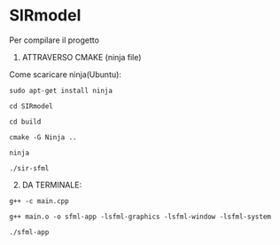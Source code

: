 # SIRmodel

Per compilare il progetto

1) ATTRAVERSO CMAKE (ninja file)

Come scaricare ninja(Ubuntu):
```
sudo apt-get install ninja

cd SIRmodel

cd build

cmake -G Ninja ..

ninja 

./sir-sfml
```

2) DA TERMINALE:
```
g++ -c main.cpp

g++ main.o -o sfml-app -lsfml-graphics -lsfml-window -lsfml-system

./sfml-app
```
